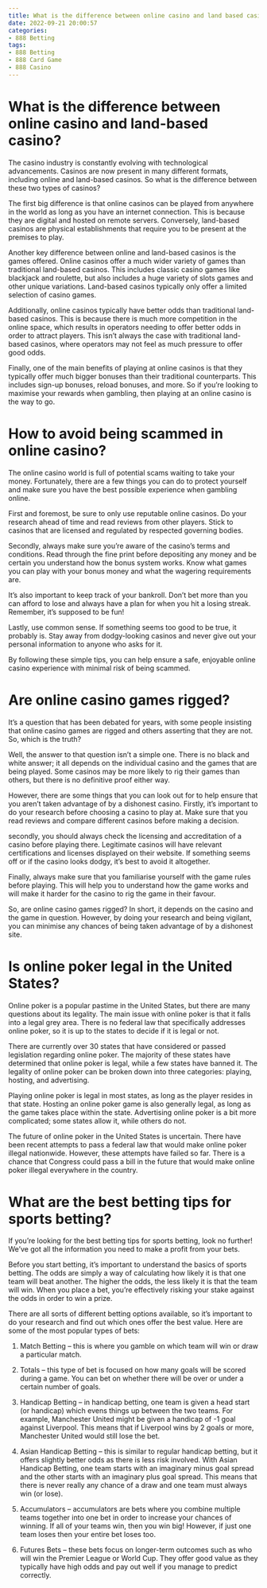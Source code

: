```yaml
---
title: What is the difference between online casino and land based casino
date: 2022-09-21 20:00:57
categories:
- 888 Betting
tags:
- 888 Betting
- 888 Card Game
- 888 Casino
---
```



#  What is the difference between online casino and land-based casino?

The casino industry is constantly evolving with technological advancements. Casinos are now present in many different formats, including online and land-based casinos. So what is the difference between these two types of casinos?

The first big difference is that online casinos can be played from anywhere in the world as long as you have an internet connection. This is because they are digital and hosted on remote servers. Conversely, land-based casinos are physical establishments that require you to be present at the premises to play.

Another key difference between online and land-based casinos is the games offered. Online casinos offer a much wider variety of games than traditional land-based casinos. This includes classic casino games like blackjack and roulette, but also includes a huge variety of slots games and other unique variations. Land-based casinos typically only offer a limited selection of casino games.

Additionally, online casinos typically have better odds than traditional land-based casinos. This is because there is much more competition in the online space, which results in operators needing to offer better odds in order to attract players. This isn’t always the case with traditional land-based casinos, where operators may not feel as much pressure to offer good odds.

Finally, one of the main benefits of playing at online casinos is that they typically offer much bigger bonuses than their traditional counterparts. This includes sign-up bonuses, reload bonuses, and more. So if you’re looking to maximise your rewards when gambling, then playing at an online casino is the way to go.

#  How to avoid being scammed in online casino?

The online casino world is full of potential scams waiting to take your money. Fortunately, there are a few things you can do to protect yourself and make sure you have the best possible experience when gambling online.

First and foremost, be sure to only use reputable online casinos. Do your research ahead of time and read reviews from other players. Stick to casinos that are licensed and regulated by respected governing bodies.

Secondly, always make sure you’re aware of the casino’s terms and conditions. Read through the fine print before depositing any money and be certain you understand how the bonus system works. Know what games you can play with your bonus money and what the wagering requirements are.

It’s also important to keep track of your bankroll. Don’t bet more than you can afford to lose and always have a plan for when you hit a losing streak. Remember, it’s supposed to be fun!

 Lastly, use common sense. If something seems too good to be true, it probably is. Stay away from dodgy-looking casinos and never give out your personal information to anyone who asks for it.

By following these simple tips, you can help ensure a safe, enjoyable online casino experience with minimal risk of being scammed.

#  Are online casino games rigged?

It’s a question that has been debated for years, with some people insisting that online casino games are rigged and others asserting that they are not. So, which is the truth?

Well, the answer to that question isn’t a simple one. There is no black and white answer; it all depends on the individual casino and the games that are being played. Some casinos may be more likely to rig their games than others, but there is no definitive proof either way.

However, there are some things that you can look out for to help ensure that you aren’t taken advantage of by a dishonest casino. Firstly, it’s important to do your research before choosing a casino to play at. Make sure that you read reviews and compare different casinos before making a decision.

 secondly, you should always check the licensing and accreditation of a casino before playing there. Legitimate casinos will have relevant certifications and licenses displayed on their website. If something seems off or if the casino looks dodgy, it’s best to avoid it altogether.

Finally, always make sure that you familiarise yourself with the game rules before playing. This will help you to understand how the game works and will make it harder for the casino to rig the game in their favour.

So, are online casino games rigged? In short, it depends on the casino and the game in question. However, by doing your research and being vigilant, you can minimise any chances of being taken advantage of by a dishonest site.

#  Is online poker legal in the United States?

Online poker is a popular pastime in the United States, but there are many questions about its legality. The main issue with online poker is that it falls into a legal grey area. There is no federal law that specifically addresses online poker, so it is up to the states to decide if it is legal or not.

There are currently over 30 states that have considered or passed legislation regarding online poker. The majority of these states have determined that online poker is legal, while a few states have banned it. The legality of online poker can be broken down into three categories: playing, hosting, and advertising.

Playing online poker is legal in most states, as long as the player resides in that state. Hosting an online poker game is also generally legal, as long as the game takes place within the state. Advertising online poker is a bit more complicated; some states allow it, while others do not.

The future of online poker in the United States is uncertain. There have been recent attempts to pass a federal law that would make online poker illegal nationwide. However, these attempts have failed so far. There is a chance that Congress could pass a bill in the future that would make online poker illegal everywhere in the country.

#  What are the best betting tips for sports betting?

If you’re looking for the best betting tips for sports betting, look no further! We’ve got all the information you need to make a profit from your bets.

Before you start betting, it’s important to understand the basics of sports betting. The odds are simply a way of calculating how likely it is that one team will beat another. The higher the odds, the less likely it is that the team will win. When you place a bet, you’re effectively risking your stake against the odds in order to win a prize.

There are all sorts of different betting options available, so it’s important to do your research and find out which ones offer the best value. Here are some of the most popular types of bets:

1) Match Betting – this is where you gamble on which team will win or draw a particular match.

2) Totals – this type of bet is focused on how many goals will be scored during a game. You can bet on whether there will be over or under a certain number of goals.

3) Handicap Betting – in handicap betting, one team is given a head start (or handicap) which evens things up between the two teams. For example, Manchester United might be given a handicap of -1 goal against Liverpool. This means that if Liverpool wins by 2 goals or more, Manchester United would still lose the bet.

4) Asian Handicap Betting – this is similar to regular handicap betting, but it offers slightly better odds as there is less risk involved. With Asian Handicap Betting, one team starts with an imaginary minus goal spread and the other starts with an imaginary plus goal spread. This means that there is never really any chance of a draw and one team must always win (or lose).

5) Accumulators – accumulators are bets where you combine multiple teams together into one bet in order to increase your chances of winning. If all of your teams win, then you win big! However, if just one team loses then your entire bet loses too.

6) Futures Bets – these bets focus on longer-term outcomes such as who will win the Premier League or World Cup. They offer good value as they typically have high odds and pay out well if you manage to predict correctly.
